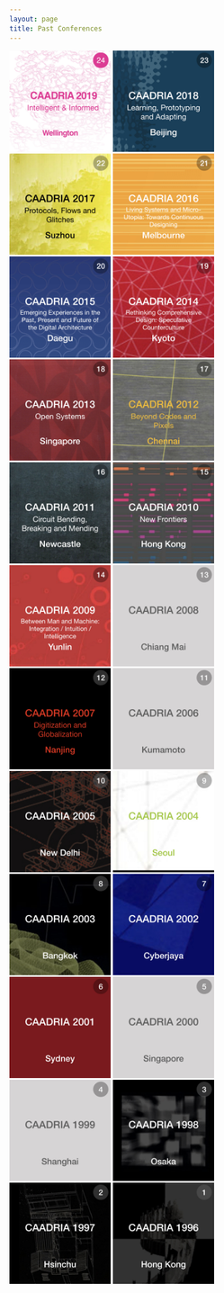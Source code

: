 ```yaml
---
layout: page
title: Past Conferences
---
```


<a href="/conf/caadria2019/"><img src="/conf/img/caadria_thumbnail_2019.jpg" width="180" /></a>
<a href="/conf/caadria2018/"><img src="/conf/img/caadria_thumbnail_2018.jpg" width="180" /></a> 
<a href="/conf/caadria2017/"><img src="/conf/img/caadria_thumbnail_2017.jpg" width="180" /></a> 
<a href="/conf/caadria2016/"><img src="/conf/img/caadria_thumbnail_2016.jpg" width="180" /></a> 
<a href="/conf/caadria2015/"><img src="/conf/img/caadria_thumbnail_2015.jpg" width="180" /></a> 
<a href="/conf/caadria2014/"><img src="/conf/img/caadria_thumbnail_2014.jpg" width="180" /></a> 
<a href="/conf/caadria2013/"><img src="/conf/img/caadria_thumbnail_2013.jpg" width="180" /></a> 
<a href="/conf/caadria2012/"><img src="/conf/img/caadria_thumbnail_2012.jpg" width="180" /></a> 
<a href="/conf/caadria2011/"><img src="/conf/img/caadria_thumbnail_2011.jpg" width="180" /></a> 
<a href="/conf/caadria2010/"><img src="/conf/img/caadria_thumbnail_2010.jpg" width="180" /></a> 
<a href="/conf/caadria2009/"><img src="/conf/img/caadria_thumbnail_2009.jpg" width="180" /></a> 
<a href="/conf/caadria2008/"><img src="/conf/img/caadria_thumbnail_2008.jpg" width="180" /></a> 
<a href="/conf/caadria2007/"><img src="/conf/img/caadria_thumbnail_2007.jpg" width="180" /></a> 
<a href="/conf/caadria2006/"><img src="/conf/img/caadria_thumbnail_2006.jpg" width="180" /></a> 
<a href="/conf/caadria2005/"><img src="/conf/img/caadria_thumbnail_2005.jpg" width="180" /></a> 
<a href="/conf/caadria2004/"><img src="/conf/img/caadria_thumbnail_2004.jpg" width="180" /></a> 
<a href="/conf/caadria2003/"><img src="/conf/img/caadria_thumbnail_2003.jpg" width="180" /></a> 
<a href="/conf/caadria2002/"><img src="/conf/img/caadria_thumbnail_2002.jpg" width="180" /></a> 
<a href="/conf/caadria2001/"><img src="/conf/img/caadria_thumbnail_2001.jpg" width="180" /></a> 
<a href="/conf/caadria2000/"><img src="/conf/img/caadria_thumbnail_2000.jpg" width="180" /></a> 
<a href="/conf/caadria1999/"><img src="/conf/img/caadria_thumbnail_1999.jpg" width="180" /></a> 
<a href="/conf/caadria1998/"><img src="/conf/img/caadria_thumbnail_1998.jpg" width="180" /></a> 
<a href="/conf/caadria1997/"><img src="/conf/img/caadria_thumbnail_1997.jpg" width="180" /></a> 
<a href="/conf/caadria1996/"><img src="/conf/img/caadria_thumbnail_1996.jpg" width="180" /></a> 

